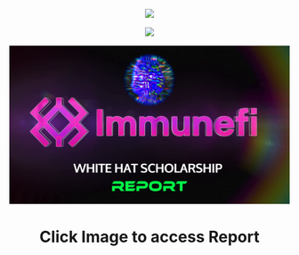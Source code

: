 <p align="center">
<a href="https://twitter.com/m0ham3dxx" target="_blank">
<img src = "https://hits.seeyoufarm.com/api/count/incr/badge.svg?url=https%3A%2F%2Fgithub.com%2Fm0ham3dx%2FImmunefi-WHS-Report&count_bg=%23270082&title_bg=%23570530&icon=snapchat.svg&icon_color=%2304FF7B&title=n00bs&edge_flat=false">
</a>
</p>

<p align="center">
<img src="https://api.netlify.com/api/v1/badges/57b5e006-5b5e-40d9-89fe-d6af9bbbcee7/deploy-status">
</p>

[![](./whsp.png)](https://m0ham3dx-immunefiwhs-v001.netlify.app)

<h1 align=center>
Click Image to access Report


